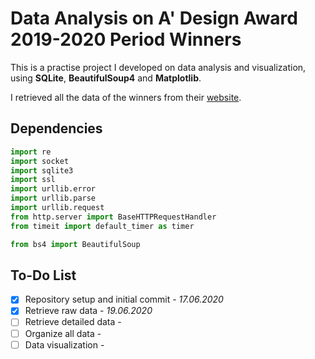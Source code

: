 # Data Analysis on A' Design Award 2019-2020 Period Winners
This is a practise project I developed on data analysis and visualization, using **SQLite**, **BeautifulSoup4** and **Matplotlib**.

I retrieved all the data of the winners from their [website](https://competition.adesignaward.com/winners.php).

## Dependencies
```python
import re
import socket
import sqlite3
import ssl
import urllib.error
import urllib.parse
import urllib.request
from http.server import BaseHTTPRequestHandler
from timeit import default_timer as timer

from bs4 import BeautifulSoup
```

## To-Do List
- [x] Repository setup and initial commit - *17.06.2020*
- [x] Retrieve raw data - *19.06.2020*
- [ ] Retrieve detailed data - 
- [ ] Organize all data - 
- [ ] Data visualization - 
